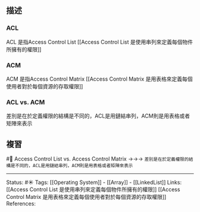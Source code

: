 


## 描述

### ACL 
ACL 是指Access Control List 
[[Access Control List 是使用串列來定義每個物件所擁有的權限]]


### ACM
ACM 是指Access Control Matrix
[[Access Control Matrix 是用表格來定義每個使用者對於每個資源的存取權限]]

### ACL vs. ACM
差別是在於定義權限的結構是不同的，ACL是用鏈結串列，ACM則是用表格或者矩陣來表示


## 複習

#🧠 Access Control  List vs. Access Control Matrix ->->-> `差別是在於定義權限的結構是不同的，ACL是用鏈結串列，ACM則是用表格或者矩陣來表示`



---
Status: #☀️ 
Tags:
[[Operating System]] - [[Array]] - [[LinkedList]]
Links:
[[Access Control List 是使用串列來定義每個物件所擁有的權限]]
[[Access Control Matrix 是用表格來定義每個使用者對於每個資源的存取權限]]
References:
